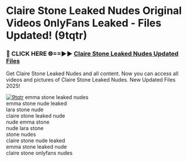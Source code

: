 # Claire Stone Leaked Nudes Original Videos 0nlyFans Leaked - Files Updated! (9tqtr)

<h3>🔴 CLICK HERE 🌐==►► <a href="https://tinyurl.com/5h6xmrr3" rel="nofollow">Claire Stone Leaked Nudes Updated Files</a></h3>

Get Claire Stone Leaked Nudes and all content. Now you can access all videos and pictures of Claire Stone Leaked Nudes. New Updated Files 2025!

[![9tqtr](https://i.imgur.com/KVD873Z.gif)](https://tinyurl.com/5h6xmrr3)
emma stone leaked nudes<br>
emma stone nude leaked<br>
lara stone nude<br>
claire stone leaked nude<br>
nude emma stone<br>
nude lara stone<br>
stone nudes<br>
claire stone nude leaked<br>
emma stone leaked nude<br>
claire stone onlyfans nudes